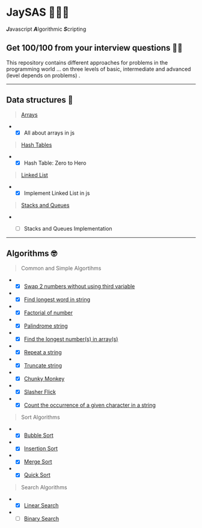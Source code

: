 # JaySAS 👨‍💻🔥
***J***avascript ***A***lgorithmic ***S***cripting  
   
   
## Get 100/100 from your interview questions 🤟😎
This repository contains different approaches for problems in the programming world ... on three levels of basic, intermediate and advanced (level depends on problems) . 

  
   
***  
## Data structures :floppy_disk:
>  [Arrays](Data-Structures/Arrays)
* - [x] All about arrays in js

>  [Hash Tables](Data-Structures/Hash-Tables)
* - [x] Hash Table: Zero to Hero

>  [Linked List](Data-Structures/Linked-List)
* - [x] Implement Linked List in js

>  [Stacks and Queues](Data-Structures/Stacks-and-Queues)
* - [ ] Stacks and Queues Implementation


*** 

## Algorithms :nerd_face:   

>  Common and Simple Algortihms
* - [x] [Swap 2 numbers without using third variable](Algorithms/Basic/swap.js)
* - [x] [Find longest word in string](Algorithms/Basic/find-the-longest-word-in-string.js)
* - [x] [Factorial of number](Algorithms/Basic/factorial-of-number.js)
* - [x] [Palindrome string](Algorithms/Basic/palindrome.js)
* - [x] [Find the longest number(s) in array(s)](Algorithms/Basic/return-largest-number-in-array.js)
* - [x] [Repeat a string](Algorithms/Basic/repeat-string.js)
* - [x] [Truncate string](Algorithms/Basic/truncate-string.js)
* - [x] [Chunky Monkey](Algorithms/Intermed/chunky-monkey.js)
* - [x] [Slasher Flick](Algorithms/Basic/slasher-flick.js)  
* - [x] [Count the occurrence of a given character in a string](Algorithms/Basic/character-in-string.js)
>  Sort Algorithms
* - [x] [Bubble Sort](Algorithms/Intermed/sort-algorithms/bubble-sort.js)
* - [x] [Insertion Sort](Algorithms/Intermed/sort-algorithms/insertion-sort.js)
* - [x] [Merge Sort](Algorithms/Intermed/sort-algorithms/merge-sort.js)
* - [x] [Quick Sort](Algorithms/Intermed/sort-algorithms/quick-sort.js)

>  Search Algorithms
* - [x] [Linear Search](Algorithms/Intermed/search-algorithms/linear-search.js)
* - [ ] [Binary Search](Algorithms/Intermed/search-algorithms/binary-search.js)
